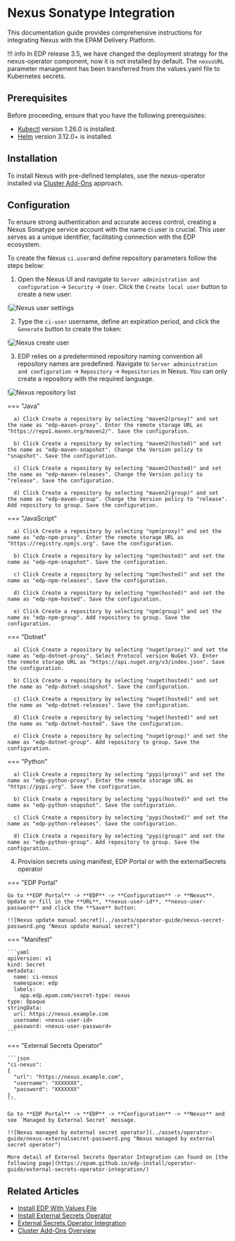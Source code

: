# Nexus Sonatype Integration

This documentation guide provides comprehensive instructions for integrating Nexus with the EPAM Delivery Platform.

!!! info
    In EDP release 3.5, we have changed the deployment strategy for the nexus-operator component, now it is not installed by default. The `nexusURL` parameter management has been transferred from the values.yaml file to Kubernetes secrets.

## Prerequisites

Before proceeding, ensure that you have the following prerequisites:

* [Kubectl](https://v1-26.docs.kubernetes.io/releases/download/) version 1.26.0 is installed.
* [Helm](https://helm.sh) version 3.12.0+ is installed.

## Installation

To install Nexus with pre-defined templates, use the nexus-operator installed via [Cluster Add-Ons](https://github.com/epam/edp-cluster-add-ons) approach.

## Configuration

To ensure strong authentication and accurate access control, creating a Nexus Sonatype service account with the name  ci.user  is crucial. This user serves as a unique identifier, facilitating connection with the EDP ecosystem.

To create the Nexus `ci.user`and define repository parameters follow the steps below: <a name="values"></a>

1. Open the Nexus UI and navigate to `Server administration and configuration` -> `Security` -> `User`. Click the `Create local user` button to create a new user:

  !![Nexus user settings](../assets/operator-guide/nexus-settings-user.png "Nexus user settings")

2. Type the `ci-user` username, define an expiration period, and click the `Generate` button to create the token:

  !![Nexus create user](../assets/operator-guide/nexus-create-user.png "Nexus create user")

3. EDP relies on a predetermined repository naming convention all repository names are predefined. Navigate to `Server administration and configuration` -> `Repository` -> `Repositories` in Nexus. You can only create a repository with the required language.

  !![Nexus repository list](../assets/operator-guide/nexus-repository.png "Nexus repository list")

  === "Java"

      a) Click Create a repository by selecting "maven2(proxy)" and set the name as "edp-maven-proxy". Enter the remote storage URL as "https://repo1.maven.org/maven2/". Save the configuration.

      b) Click Create a repository by selecting "maven2(hosted)" and set the name as "edp-maven-snapshot". Change the Version policy to "snapshot". Save the configuration.

      c) Click Create a repository by selecting "maven2(hosted)" and set the name as "edp-maven-releases". Change the Version policy to "release". Save the configuration.

      d) Click Create a repository by selecting "maven2(group)" and set the name as "edp-maven-group". Change the Version policy to "release". Add repository to group. Save the configuration.

  === "JavaScript"

      a) Click Create a repository by selecting "npm(proxy)" and set the name as "edp-npm-proxy". Enter the remote storage URL as "https://registry.npmjs.org". Save the configuration.

      b) Click Create a repository by selecting "npm(hosted)" and set the name as "edp-npm-snapshot". Save the configuration.

      c) Click Create a repository by selecting "npm(hosted)" and set the name as "edp-npm-releases". Save the configuration.

      d) Click Create a repository by selecting "npm(hosted)" and set the name as "edp-npm-hosted". Save the configuration.

      e) Click Create a repository by selecting "npm(group)" and set the name as "edp-npm-group". Add repository to group. Save the configuration.

  === "Dotnet"

      a) Click Create a repository by selecting "nuget(proxy)" and set the name as "edp-dotnet-proxy". Select Protocol version NuGet V3. Enter the remote storage URL as "https://api.nuget.org/v3/index.json". Save the configuration.

      b) Click Create a repository by selecting "nuget(hosted)" and set the name as "edp-dotnet-snapshot". Save the configuration.

      c) Click Create a repository by selecting "nuget(hosted)" and set the name as "edp-dotnet-releases". Save the configuration.

      d) Click Create a repository by selecting "nuget(hosted)" and set the name as "edp-dotnet-hosted". Save the configuration.

      e) Click Create a repository by selecting "nuget(group)" and set the name as "edp-dotnet-group". Add repository to group. Save the configuration.

  === "Python"

      a) Click Create a repository by selecting "pypi(proxy)" and set the name as "edp-python-proxy". Enter the remote storage URL as "https://pypi.org". Save the configuration.

      b) Click Create a repository by selecting "pypi(hosted)" and set the name as "edp-python-snapshot". Save the configuration.

      c) Click Create a repository by selecting "pypi(hosted)" and set the name as "edp-python-releases". Save the configuration.

      d) Click Create a repository by selecting "pypi(group)" and set the name as "edp-python-group". Add repository to group. Save the configuration.


4. Provision secrets using manifest, EDP Portal or with the externalSecrets operator

=== "EDP Portal"

    Go to **EDP Portal** -> **EDP** -> **Configuration** -> **Nexus**. Update or fill in the **URL**, **nexus-user-id**, **nexus-user-password** and click the **Save** button:

    !![Nexus update manual secret](../assets/operator-guide/nexus-secret-password.png "Nexus update manual secret")

=== "Manifest"

    ```yaml
    apiVersion: v1
    kind: Secret
    metadata:
      name: ci-nexus
      namespace: edp
      labels:
        app.edp.epam.com/secret-type: nexus
    type: Opaque
    stringData:
      url: https://nexus.example.com
      username: <nexus-user-id>
      password: <nexus-user-password>
    ```

=== "External Secrets Operator"

    ```json
    "ci-nexus":
    {
      "url": "https://nexus.example.com",
      "username": "XXXXXXX",
      "password": "XXXXXXX"
    },
    ```

    Go to **EDP Portal** -> **EDP** -> **Configuration** -> **Nexus** and see `Managed by External Secret` message.

    !![Nexus managed by external secret operator](../assets/operator-guide/nexus-externalsecret-password.png "Nexus managed by external secret operator")

    More detail of External Secrets Operator Integration can found on [the following page](https://epam.github.io/edp-install/operator-guide/external-secrets-operator-integration/)

## Related Articles
* [Install EDP With Values File](install-edp.md)
* [Install External Secrets Operator](install-external-secrets-operator.md)
* [External Secrets Operator Integration](external-secrets-operator-integration.md)
* [Cluster Add-Ons Overview](add-ons-overview.md)
